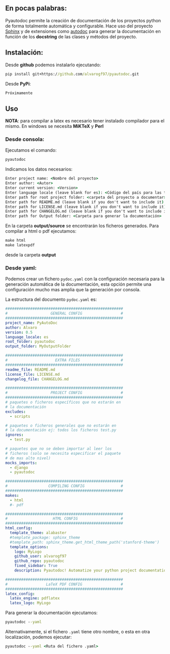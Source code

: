 ## En pocas palabras:

Pyautodoc permite la creación de documentación de los proyectos python de forma totalmente automática y
configurable. Hace uso del proyecto [Sphinx](http://www.sphinx-doc.org/en/master/) y de extensiones como 
[autodoc](http://www.sphinx-doc.org/es/stable/ext/autodoc.html) para generar la documentación en función
de los **docstring** de las clases y métodos del proyecto. 

## Instalación:

Desde **github** podemos instalarlo ejecutando:
````cmd
pip install git+https://github.com/alvarogf97/pyautodoc.git
````

Desde **PyPi**:

````cmd
Próximamente
````

## Uso

**NOTA**:
para compilar a latex es necesario tener instalado compilador para el mismo. En windows se necesita 
**MiKTeX** y **Perl**

### Desde consola:

Ejecutamos el comando:

````cmd
pyautodoc
````

Indicamos los datos necesarios:

````cmd
Enter project name: <Nombre del proyecto>
Enter author: <Autor>
Enter current version: <Version>
Enter language locale (leave blank for es): <Código del país para las traducciones>
Enter path for root project folder: <carpeta del proyecto a documentar>
Enter path for README.md (leave blank if you don't want to include it): <fichero readme>
Enter path for LICENSE.md (leave blank if you don't want to include it): <fichero license>
Enter path for CHANGELOG.md (leave blank if you don't want to include it): <fichero changelog>
Enter path for Output folder: <Carpeta para generar la documentación>
````

En la carpeta **output/source** se encontrarán los ficheros generados. Para compilar a html o pdf ejecutamos:
````cmd
make html
make latexpdf
````
desde la carpeta **output**

### Desde yaml:

Podemos crear un fichero ```pydoc.yaml``` con la configuración necesaria para la generación automática de la
documentación, esta opción permite una configuración mucho mas amplia que la generación por consola.

La estructura del documento ```pydoc.yaml``` es: 

````yaml
####################################################
#                   GENERAL CONFIG                 #
####################################################
project_name: PyAutoDoc
author: Alvaro
version: 0.5
language_locale: es
root_folder: pyautodoc
output_folder: MyOutputFolder

####################################################
#                     EXTRA FILES                  #
####################################################
readme_file: README.md
license_file: LICENSE.md
changelog_file: CHANGELOG.md

####################################################
#                   PROJECT CONFIG                 #
####################################################
# paquetes o ficheros específicos que no estarán en 
# la documentación
excludes:
  - scripts

# paquetes o ficheros generales que no estarán en 
# la documentación ej: todos los ficheros test.py
ignores:
  - test.py

# paquetes que no se deben importar al leer los 
# ficheros (solo se necesita especificar el paquete
# de mas alto nivel)
mocks_imports:
  - django
  - pyautodoc

####################################################
#                  COMPILING CONFIG                #
####################################################
makes:
  - html
  #- pdf

####################################################
#                    HTML CONFIG                   #
####################################################
html_config:
  template_theme: alabaster
  #template_package: sphinx_theme
  #template_path: sphinx_theme.get_html_theme_path('stanford-theme')
  template_options:
    logo: MyLogo
    github_user: alvarogf97
    github_repo: pyautodoc
    fixed_sidebar: True
    description: Pyautodoc! Automatize your python project documentation

####################################################
#                 LaTeX PDF CONFIG                 #
####################################################
latex_config:
  latex_engine: pdflatex
  latex_logo: MyLogo
````

Para generar la documentación ejecutamos:
````cmd
pyautodoc --yaml
````

Alternativamente, si el fichero ``.yaml`` tiene otro nombre, o esta en otra localización, podemos
ejecutar:

````cmd
pyautodoc --yaml <Ruta del fichero .yaml>
````
